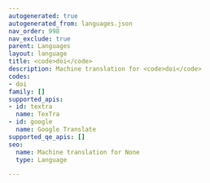 ```yaml
---
autogenerated: true
autogenerated_from: languages.json
nav_order: 998
nav_exclude: true
parent: Languages
layout: language
title: <code>doi</code>
description: Machine translation for <code>doi</code>
codes:
- doi
family: []
supported_apis:
- id: textra
  name: TexTra
- id: google
  name: Google Translate
supported_qe_apis: []
seo:
  name: Machine translation for None
  type: Language

---
```


